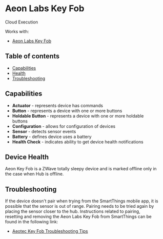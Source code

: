 # Aeon Labs Key Fob

Cloud Execution

Works with:

* [Aeon Labs Key Fob](http://aeotec.com/z-wave-key-fob-remote-control)

## Table of contents

* [Capabilities](#capabilities)
* [Health](#device-health)
* [Troubleshooting](#troubleshooting)

## Capabilities

* **Actuator** - represents device has commands
* **Button** - represents a device with one or more buttons
* **Holdable Button** - represents a device with one or more holdable buttons
* **Configuration** - allows for configuration of devices
* **Sensor** - detects sensor events
* **Battery** - defines device uses a battery
* **Health Check** - indicates ability to get device health notifications

## Device Health

Aeon Key Fob is a ZWave totally sleepy device and is marked offline only in the case when Hub is offline.

## Troubleshooting

If the device doesn't pair when trying from the SmartThings mobile app, it is possible that the sensor is out of range.
Pairing needs to be tried again by placing the sensor closer to the hub.
Instructions related to pairing, resetting and removing the Aeon Labs Key Fob from SmartThings can be found in the following link:
* [Aeotec Key Fob Troubleshooting Tips](https://support.smartthings.com/hc/en-us/articles/202294120-Aeon-Labs-Key-Fob)
